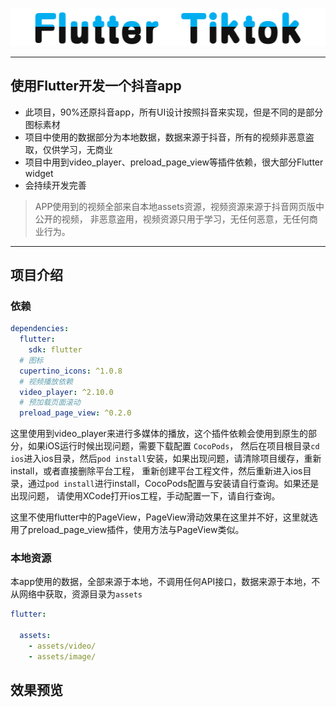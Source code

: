 <p align="center">
    <img src="doc/title.png" alt="title"/>
</p>

<hr />

## 使用Flutter开发一个抖音app

- 此项目，90%还原抖音app，所有UI设计按照抖音来实现，但是不同的是部分图标素材
- 项目中使用的数据部分为本地数据，数据来源于抖音，所有的视频非恶意盗取，仅供学习，无商业
- 项目中用到video_player、preload_page_view等插件依赖，很大部分Flutter widget
- 会持续开发完善


> APP使用到的视频全部来自本地assets资源，视频资源来源于抖音网页版中公开的视频，
> 非恶意盗用，视频资源只用于学习，无任何恶意，无任何商业行为。

<hr />

## 项目介绍

### 依赖

```yaml
dependencies:
  flutter:
    sdk: flutter
  # 图标
  cupertino_icons: ^1.0.8
  # 视频播放依赖
  video_player: ^2.10.0
  # 预加载页面滚动
  preload_page_view: ^0.2.0
```

这里使用到video_player来进行多媒体的播放，这个插件依赖会使用到原生的部分，如果iOS运行时候出现问题，需要下载配置 `CocoPods`，
然后在项目根目录`cd ios`进入ios目录，然后`pod install`安装，如果出现问题，请清除项目缓存，重新install，或者直接删除平台工程，
重新创建平台工程文件，然后重新进入ios目录，通过`pod install`进行install，CocoPods配置与安装请自行查询。如果还是出现问题，
请使用XCode打开ios工程，手动配置一下，请自行查询。

这里不使用flutter中的PageView，PageView滑动效果在这里并不好，这里就选用了preload_page_view插件，使用方法与PageView类似。

### 本地资源

本app使用的数据，全部来源于本地，不调用任何API接口，数据来源于本地，不从网络中获取，资源目录为`assets`
```yaml
flutter:

  assets:
    - assets/video/
    - assets/image/
```

## 效果预览
